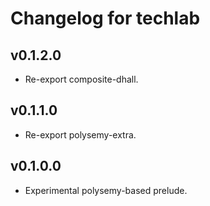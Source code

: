 # Changelog for techlab

## v0.1.2.0

* Re-export composite-dhall.

## v0.1.1.0

* Re-export polysemy-extra.

## v0.1.0.0

* Experimental polysemy-based prelude.

